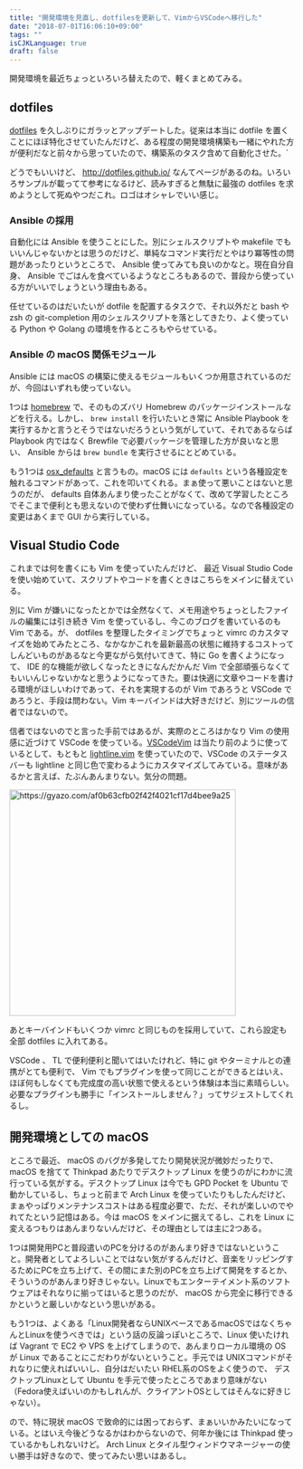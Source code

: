 ```yaml
---
title: "開発環境を見直し、dotfilesを更新して、VimからVSCodeへ移行した"
date: "2018-07-01T16:06:10+09:00"
tags: ""
isCJKLanguage: true
draft: false
---
```


開発環境を最近ちょっといろいろ替えたので、軽くまとめてみる。

dotfiles
-----

[dotfiles](https://github.com/chroju/dotfile) を久しぶりにガラッとアップデートした。従来は本当に dotfile を置くことにほぼ特化させていたんだけど、ある程度の開発環境構築も一緒にやれた方が便利だなと前々から思っていたので、構築系のタスク含めて自動化させた。`

どうでもいいけど、 http://dotfiles.github.io/ なんてページがあるのね。いろいろサンプルが載ってて参考になるけど、読みすぎると無駄に最強の dotfiles を求めようとして死ぬやつだこれ。ロゴはオシャレでいい感じ。

### Ansible の採用

自動化には Ansible を使うことにした。別にシェルスクリプトや makefile でもいいんじゃないかとは思うのだけど、単純なコマンド実行だとやはり冪等性の問題があったりというところで、 Ansible 使ってみても良いのかなと。現在自分自身、 Ansible でごはんを食べているようなところもあるので、普段から使っている方がいいでしょうという理由もある。

任せているのはだいたいが dotfile を配置するタスクで、それ以外だと bash や zsh の git-completion 用のシェルスクリプトを落としてきたり、よく使っている Python や Golang の環境を作るところもやらせている。

### Ansible の macOS 関係モジュール

Ansible には macOS の構築に使えるモジュールもいくつか用意されているのだが、今回はいずれも使っていない。

1つは [homebrew](https://docs.ansible.com/ansible/latest/modules/homebrew_module.html) で、そのものズバリ Homebrew のパッケージインストールなどを行える。しかし、 `brew install` を行いたいとき常に Ansible Playbook を実行するかと言うとそうではないだろうという気がしていて、それであるならば Playbook 内ではなく Brewfile で必要パッケージを管理した方が良いなと思い、 Ansible からは `brew bundle` を実行させるにとどめている。

もう1つは [osx_defaults](https://docs.ansible.com/ansible/latest/modules/osx_defaults_module.html) と言うもの。macOS には `defaults` という各種設定を触れるコマンドがあって、これを叩いてくれる。まぁ使って悪いことはないと思うのだが、 defaults 自体あんまり使ったことがなくて、改めて学習したところでそこまで便利とも思えないので使わず仕舞いになっている。なので各種設定の変更はあくまで GUI から実行している。


Visual Studio Code
----

これまでは何を書くにも Vim を使っていたんだけど、 最近 Visual Studio Code を使い始めていて、スクリプトやコードを書くときはこちらをメインに替えている。

別に Vim が嫌いになったとかでは全然なくて、メモ用途やちょっとしたファイルの編集には引き続き Vim を使っているし、今このブログを書いているのも Vim である。が、 dotfiles を整理したタイミングでちょっと vimrc のカスタマイズを始めてみたところ、なかなかこれを最新最高の状態に維持するコストってしんどいものがあるなと今更ながら気付いてきて、特に Go を書くようになって、 IDE 的な機能が欲しくなったときになんだかんだ Vim で全部頑張らなくてもいいんじゃないかなと思うようになってきた。要は快適に文章やコードを書ける環境がほしいわけであって、それを実現するのが Vim であろうと VSCode であろうと、手段は問わない。Vim キーバインドは大好きだけど、別にツールの信者ではないので。

信者ではないのでと言った手前ではあるが、実際のところはかなり Vim の使用感に近づけて VSCode を使っている。[VSCodeVim](https://github.com/VSCodeVim/Vim) は当たり前のように使っているとして、もともと [lightline.vim](https://github.com/itchyny/lightline.vim) を使っていたので、VSCode のステータスバーも lightline と同じ色で変わるようにカスタマイズしてみている。意味があるかと言えば、たぶんあんまりない。気分の問題。

<a href="https://gyazo.com/af0b63cfb02f42f4021cf17d4bee9a25"><img src="https://i.gyazo.com/af0b63cfb02f42f4021cf17d4bee9a25.png" alt="https://gyazo.com/af0b63cfb02f42f4021cf17d4bee9a25" width="400"/></a>

あとキーバインドもいくつか vimrc と同じものを採用していて、これら設定も全部 dotfiles に入れてある。

VSCode 、 TL で便利便利と聞いてはいたけれど、特に git やターミナルとの連携がとても便利で、 Vim でもプラグインを使って同じことができるとはいえ、ほぼ何もしなくても完成度の高い状態で使えるという体験は本当に素晴らしい。必要なプラグインも勝手に「インストールしません？」ってサジェストしてくれるし。

開発環境としての macOS
----

ところで最近、 macOS のバグが多発してたり開発状況が微妙だったりで、 macOS を捨てて Thinkpad あたりでデスクトップ Linux を使うのがにわかに流行っている気がする。デスクトップ Linux は今でも GPD Pocket を Ubuntu で動かしているし、ちょっと前まで Arch Linux を使っていたりもしたんだけど、まぁやっぱりメンテナンスコストはある程度必要で、ただ、それが楽しいのでやれてたという記憶はある。今は macOS をメインに据えてるし、これを Linux に変えるつもりはあんまりないんだけど、その理由としては主に2つある。

1つは開発用PCと普段遣いのPCを分けるのがあんまり好きではないということ。開発者としてよろしいことではない気がするんだけど、音楽をリッピングするためにPCを立ち上げて、その間にまた別のPCを立ち上げて開発をするとか、そういうのがあんまり好きじゃない。Linuxでもエンターテイメント系のソフトウェアはそれなりに揃ってはいると思うのだが、 macOS から完全に移行できるかというと厳しいかなという思いがある。

もう1つは、よくある「Linux開発者ならUNIXベースであるmacOSではなくちゃんとLinuxを使うべきでは」という話の反論っぽいところで、Linux 使いたければ Vagrant で EC2 や VPS を上げてしまうので、あんまりローカル環境の OS が Linux であることにこだわりがないということ。手元では UNIXコマンドがそれなりに使えればいいし、自分はだいたい RHEL系のOSをよく使うので、 デスクトップLinuxとして Ubuntu を手元で使ったところであまり意味がない（Fedora使えばいいのかもしれんが、クライアントOSとしてはそんなに好きじゃない）。

ので、特に現状 macOS で致命的には困っておらず、まぁいいかみたいになっている。とはいえ今後どうなるかはわからないので、何年か後には Thinkpad 使っているかもしれないけど。 Arch Linux とタイル型ウィンドウマネージャーの使い勝手は好きなので、使ってみたい思いはあるし。


